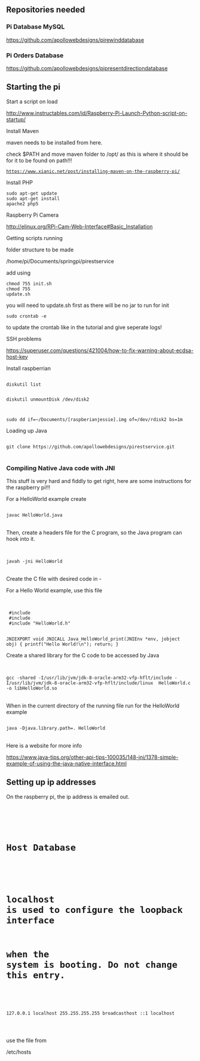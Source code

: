 ## Repositories needed

### Pi Database MySQL

https://github.com/apollowebdesigns/pirewinddatabase

### Pi Orders Database

https://github.com/apollowebdesigns/pipresentdirectiondatabase

## Starting the pi

Start a script on load

http://www.instructables.com/id/Raspberry-Pi-Launch-Python-script-on-startup/

Install Maven

maven needs to be installed from here.

check $PATH and move maven folder to /opt/ as this is where it should be for it to be found on path!!!

<code>https://www.xianic.net/post/installing-maven-on-the-raspberry-pi/</code>

Install PHP

<code>sudo apt-get update</code>
<br>
<code>sudo apt-get install apache2 php5</code>

Raspberry Pi Camera

http://elinux.org/RPi-Cam-Web-Interface#Basic_Installation

Getting scripts running

folder structure to be made

/home/pi/Documents/springpi/pirestservice

add using 

<code>chmod 755 init.sh</code>
<br>
<code>chmod 755 update.sh</code>

you will need to update.sh first as there will be no jar to run for init

<code>sudo crontab -e</code>

to update the crontab like in the tutorial and give seperate logs!

SSH problems

https://superuser.com/questions/421004/how-to-fix-warning-about-ecdsa-host-key

Install raspberrian

<code>
diskutil list

diskutil unmountDisk /dev/disk2

sudo dd if=~/Documents/[raspberianjessie].img of=/dev/rdisk2 bs=1m
</code>

Loading up Java

<code>
git clone https://github.com/apollowebdesigns/pirestservice.git
</code>
<br />

### Compiling Native Java code with JNI

This stuff is very hard and fiddly to get right, here are some instructions for the
raspberry pi!!!

For a HelloWorld example create

<code>
javac HelloWorld.java
</code>
<br />

Then, create a headers file for the C program, so the Java program can hook into it.

<br />
<code>
javah -jni HelloWorld
</code>
<br />

Create the C file with desired code in -

For a Hello World example, use this file

<br />
<code>
 #include <jni.h>
 #include <stdio.h>
 #include "HelloWorld.h"

 JNIEXPORT void JNICALL
 Java_HelloWorld_print(JNIEnv *env, jobject obj)
 {
     printf("Hello World!\n");
     return;
 }
</code>
<br />


Create a shared library for the C code to be accessed by Java

<br />
<code>
gcc -shared -I/usr/lib/jvm/jdk-8-oracle-arm32-vfp-hflt/include -I/usr/lib/jvm/jdk-8-oracle-arm32-vfp-hflt/include/linux  HelloWorld.c -o libHelloWorld.so
</code>
<br />

When in the current directory of the running file run for the HelloWorld example

<code>
java -Djava.library.path=. HelloWorld
</code>
<br />

Here is a website for more info

https://www.java-tips.org/other-api-tips-100035/148-jni/1378-simple-example-of-using-the-java-native-interface.html

## Setting up ip addresses

On the raspberry pi, the ip address is emailed out.

<code>

##
# Host Database
#
# localhost is used to configure the loopback interface
# when the system is booting.  Do not change this entry.
##
127.0.0.1       localhost
255.255.255.255 broadcasthost
::1             localhost

</code>
<br>

use the file from

/etc/hosts